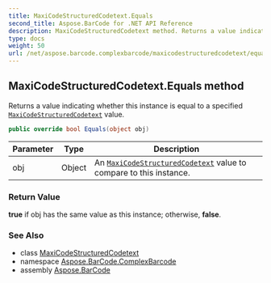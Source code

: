 ```yaml
---
title: MaxiCodeStructuredCodetext.Equals
second_title: Aspose.BarCode for .NET API Reference
description: MaxiCodeStructuredCodetext method. Returns a value indicating whether this instance is equal to a specified MaxiCodeStructuredCodetext value
type: docs
weight: 50
url: /net/aspose.barcode.complexbarcode/maxicodestructuredcodetext/equals/
---
```

## MaxiCodeStructuredCodetext.Equals method

Returns a value indicating whether this instance is equal to a specified [`MaxiCodeStructuredCodetext`](../) value.

```csharp
public override bool Equals(object obj)
```

| Parameter | Type | Description |
| --- | --- | --- |
| obj | Object | An [`MaxiCodeStructuredCodetext`](../) value to compare to this instance. |

### Return Value

**true** if obj has the same value as this instance; otherwise, **false**.

### See Also

* class [MaxiCodeStructuredCodetext](../)
* namespace [Aspose.BarCode.ComplexBarcode](../../../aspose.barcode.complexbarcode/)
* assembly [Aspose.BarCode](../../../)


